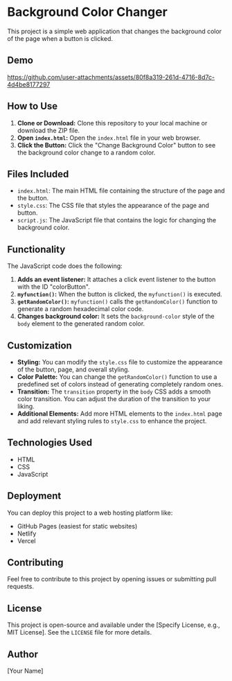 # Background Color Changer

This project is a simple web application that changes the background color of the page when a button is clicked.

## Demo

https://github.com/user-attachments/assets/80f8a319-261d-4716-8d7c-4d4be8177297

## How to Use

1.  **Clone or Download:** Clone this repository to your local machine or download the ZIP file.
2.  **Open `index.html`:** Open the `index.html` file in your web browser.
3.  **Click the Button:** Click the "Change Background Color" button to see the background color change to a random color.

## Files Included

*   `index.html`: The main HTML file containing the structure of the page and the button.
*   `style.css`: The CSS file that styles the appearance of the page and button.
*   `script.js`: The JavaScript file that contains the logic for changing the background color.

## Functionality

The JavaScript code does the following:

1.  **Adds an event listener:** It attaches a click event listener to the button with the ID "colorButton".
2.  **`myfunction()`:** When the button is clicked, the `myfunction()` is executed.
3.  **`getRandomColor()`:** `myfunction()` calls the `getRandomColor()` function to generate a random hexadecimal color code.
4.  **Changes background color:** It sets the `background-color` style of the `body` element to the generated random color.

## Customization

*   **Styling:** You can modify the `style.css` file to customize the appearance of the button, page, and overall styling.
*   **Color Palette:**  You can change the `getRandomColor()` function to use a predefined set of colors instead of generating completely random ones.
*   **Transition:** The `transition` property in the `body` CSS adds a smooth color transition. You can adjust the duration of the transition to your liking.
*   **Additional Elements:** Add more HTML elements to the `index.html` page and add relevant styling rules to `style.css` to enhance the project.

## Technologies Used

*   HTML
*   CSS
*   JavaScript

## Deployment

You can deploy this project to a web hosting platform like:

*   GitHub Pages (easiest for static websites)
*   Netlify
*   Vercel

## Contributing

Feel free to contribute to this project by opening issues or submitting pull requests.

## License

This project is open-source and available under the [Specify License, e.g., MIT License]. See the `LICENSE` file for more details.

## Author

[Your Name]
